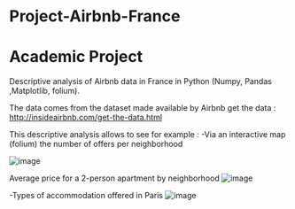 # Project-Airbnb-France
# Academic Project  
Descriptive analysis of Airbnb data in France in Python (Numpy, Pandas ,Matplotlib, folium).

The data comes from the dataset made available by Airbnb get the data : http://insideairbnb.com/get-the-data.html

This descriptive analysis allows to see for example : 
-Via an interactive map (folium) the number of offers per neighborhood 

![image](https://user-images.githubusercontent.com/64476111/114397969-8ba6c580-9b9f-11eb-9c5a-17117a651956.png)

 

Average price for a 2-person apartment by neighborhood 
![image](https://user-images.githubusercontent.com/64476111/114398077-a9742a80-9b9f-11eb-8459-113d26c0e620.png)




-Types of accommodation offered in Paris
![image](https://user-images.githubusercontent.com/64476111/114398095-b09b3880-9b9f-11eb-9fb8-4ae2f4ceb99e.png)

 


